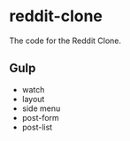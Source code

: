 reddit-clone
============

The code for the Reddit Clone.


## Gulp

* watch
* layout
* side menu
* post-form
* post-list
